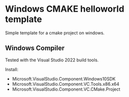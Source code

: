 Windows CMAKE helloworld template
======================================================
Simple template for a cmake project on windows. 


Windows Compiler
---------------------------------------------
Tested with the Visual Studio 2022 build tools. 

Install: 
* Microsoft.VisualStudio.Component.Windows10SDK
* Microsoft.VisualStudio.Component.VC.Tools.x86.x64
* Microsoft.VisualStudio.Component.VC.CMake.Project





